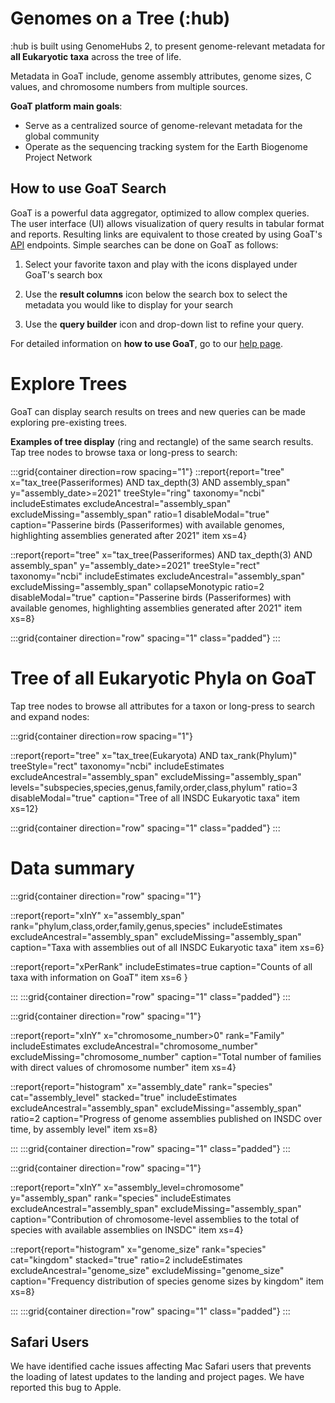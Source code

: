 # Genomes on a Tree (:hub)

:hub is built using GenomeHubs 2, to present genome-relevant metadata for **all Eukaryotic taxa** across the tree of life.

Metadata in GoaT include, genome assembly attributes, genome sizes, C values, and chromosome numbers from multiple sources.

**GoaT platform main goals**:

- Serve as a centralized source of genome-relevant metadata for the global community
- Operate as the sequencing tracking system for the Earth Biogenome Project Network

## How to use GoaT Search

GoaT is a powerful data aggregator, optimized to allow complex queries. The user interface (UI) allows visualization of query results in tabular format and reports. Resulting links are equivalent to those created by using GoaT's [API](https://goat.genomehubs.org/api-docs/) endpoints. Simple searches can be done on GoaT as follows:

1. Select your favorite taxon and play with the icons displayed under GoaT's search box

2. Use the **result columns** icon below the search box to select the metadata you would like to display for your search

3. Use the **query builder** icon and drop-down list to refine your query.

For detailed information on **how to use GoaT**, go to our [help page](/help).

# Explore Trees

GoaT can display search results on trees and new queries can be made exploring pre-existing trees.

**Examples of tree display** (ring and rectangle) of the same search results.
Tap tree nodes to browse taxa or long-press to search:

:::grid{container direction=row spacing="1"}
::report{report="tree" x="tax_tree(Passeriformes) AND tax_depth(3) AND assembly_span" y="assembly_date>=2021" treeStyle="ring" taxonomy="ncbi" includeEstimates excludeAncestral="assembly_span" excludeMissing="assembly_span" ratio=1 disableModal="true" caption="Passerine birds (Passeriformes) with available genomes, highlighting assemblies generated after 2021" item xs=4}

::report{report="tree" x="tax_tree(Passeriformes) AND tax_depth(3) AND assembly_span" y="assembly_date>=2021" treeStyle="rect" taxonomy="ncbi" includeEstimates excludeAncestral="assembly_span" excludeMissing="assembly_span" collapseMonotypic ratio=2 disableModal="true" caption="Passerine birds (Passeriformes) with available genomes, highlighting assemblies generated after 2021" item xs=8}

:::grid{container direction="row" spacing="1" class="padded"}
:::

# Tree of all Eukaryotic Phyla on GoaT

Tap tree nodes to browse all attributes for a taxon or long-press to search and expand nodes:

:::grid{container direction=row spacing="1"}

::report{report="tree" x="tax_tree(Eukaryota) AND tax_rank(Phylum)" treeStyle="rect" taxonomy="ncbi" includeEstimates excludeAncestral="assembly_span" excludeMissing="assembly_span" levels="subspecies,species,genus,family,order,class,phylum" ratio=3 disableModal="true" caption="Tree of all INSDC Eukaryotic taxa" item xs=12}

:::grid{container direction="row" spacing="1" class="padded"}
:::

# Data summary

:::grid{container direction="row" spacing="1"}

::report{report="xInY" x="assembly_span" rank="phylum,class,order,family,genus,species" includeEstimates excludeAncestral="assembly_span" excludeMissing="assembly_span" caption="Taxa with assemblies out of all INSDC Eukaryotic taxa" item xs=6}

::report{report="xPerRank" includeEstimates=true caption="Counts of all taxa with information on GoaT" item xs=6 }

:::
:::grid{container direction="row" spacing="1" class="padded"}
:::

:::grid{container direction="row" spacing="1"}

::report{report="xInY" x="chromosome_number>0" rank="Family" includeEstimates excludeAncestral="chromosome_number" excludeMissing="chromosome_number" caption="Total number of families with direct values of chromosome number" item xs=4}

::report{report="histogram" x="assembly_date" rank="species" cat="assembly_level" stacked="true" includeEstimates excludeAncestral="assembly_span" excludeMissing="assembly_span" ratio=2 caption="Progress of genome assemblies published on INSDC over time, by assembly level" item xs=8}

:::
:::grid{container direction="row" spacing="1" class="padded"}
:::

:::grid{container direction="row" spacing="1"}

::report{report="xInY" x="assembly_level=chromosome" y="assembly_span" rank="species" includeEstimates excludeAncestral="assembly_span" excludeMissing="assembly_span" caption="Contribution of chromosome-level assemblies to the total of species with available assemblies on INSDC" item xs=4}

::report{report="histogram" x="genome_size" rank="species" cat="kingdom" stacked="true" ratio=2 includeEstimates excludeAncestral="genome_size" excludeMissing="genome_size" caption="Frequency distribution of species genome sizes by kingdom" item xs=8}

:::
:::grid{container direction="row" spacing="1" class="padded"}
:::

## Safari Users
We have identified cache issues affecting Mac Safari users that prevents the loading of latest updates to the landing and project pages. We have reported this bug to Apple. 